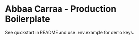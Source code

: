 # Abbaa Carraa - Production Boilerplate
See quickstart in README and use .env.example for demo keys.